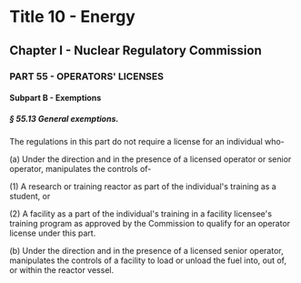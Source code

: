 
# Title 10 - Energy
## Chapter I - Nuclear Regulatory Commission
### PART 55 - OPERATORS' LICENSES
#### Subpart B - Exemptions
##### § 55.13 General exemptions.

The regulations in this part do not require a license for an individual who-

(a) Under the direction and in the presence of a licensed operator or senior operator, manipulates the controls of-

(1) A research or training reactor as part of the individual's training as a student, or

(2) A facility as a part of the individual's training in a facility licensee's training program as approved by the Commission to qualify for an operator license under this part.

(b) Under the direction and in the presence of a licensed senior operator, manipulates the controls of a facility to load or unload the fuel into, out of, or within the reactor vessel.
